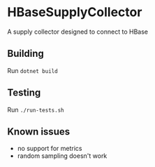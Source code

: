# HBaseSupplyCollector
A supply collector designed to connect to HBase

## Building
Run `dotnet build`

## Testing
Run `./run-tests.sh`

## Known issues
- no support for metrics
- random sampling doesn't work

